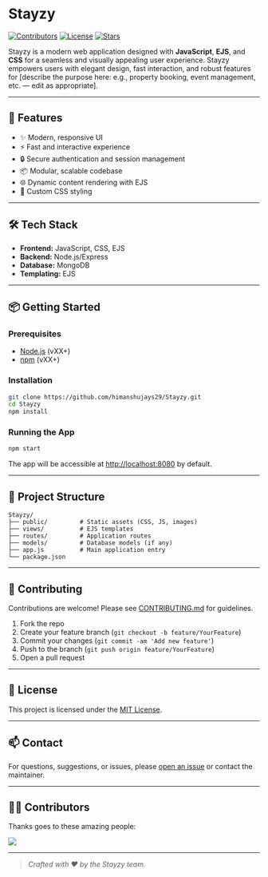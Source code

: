 # Stayzy

[![Contributors](https://img.shields.io/badge/contributors-2-blue?style=flat-square)](https://github.com/himanshujays29/Stayzy/graphs/contributors)
[![License](https://img.shields.io/github/license/himanshujays29/Stayzy?style=flat-square)](LICENSE)
[![Stars](https://img.shields.io/github/stars/himanshujays29/Stayzy?style=flat-square)](https://github.com/himanshujays29/Stayzy/stargazers)

Stayzy is a modern web application designed with **JavaScript**, **EJS**, and **CSS** for a seamless and visually appealing user experience. Stayzy empowers users with elegant design, fast interaction, and robust features for [describe the purpose here: e.g., property booking, event management, etc. — edit as appropriate].

---

## 🚀 Features

- ✨ Modern, responsive UI
- ⚡ Fast and interactive experience
- 🔒 Secure authentication and session management
- 📦 Modular, scalable codebase
- 🌐 Dynamic content rendering with EJS
- 🎨 Custom CSS styling

---

## 🛠️ Tech Stack

- **Frontend:** JavaScript, CSS, EJS
- **Backend:** Node.js/Express
- **Database:** MongoDB
- **Templating:** EJS

---

## 📦 Getting Started

### Prerequisites

- [Node.js](https://nodejs.org/) (vXX+)
- [npm](https://www.npmjs.com/) (vXX+)

### Installation

```bash
git clone https://github.com/himanshujays29/Stayzy.git
cd Stayzy
npm install
```

### Running the App

```bash
npm start
```

The app will be accessible at [http://localhost:8080](http://localhost:3000) by default.

---

## 📁 Project Structure

```
Stayzy/
├── public/         # Static assets (CSS, JS, images)
├── views/          # EJS templates
├── routes/         # Application routes
├── models/         # Database models (if any)
├── app.js          # Main application entry
└── package.json
```

---

## 🙌 Contributing

Contributions are welcome! Please see [CONTRIBUTING.md](CONTRIBUTING.md) for guidelines.

1. Fork the repo
2. Create your feature branch (`git checkout -b feature/YourFeature`)
3. Commit your changes (`git commit -am 'Add new feature'`)
4. Push to the branch (`git push origin feature/YourFeature`)
5. Open a pull request

---

## 📄 License

This project is licensed under the [MIT License](LICENSE).

---

## 📫 Contact

For questions, suggestions, or issues, please [open an issue](https://github.com/himanshujays29/Stayzy/issues) or contact the maintainer.

---

## 👩‍💻 Contributors

Thanks goes to these amazing people:

<a href="https://github.com/himanshujays29/Stayzy/graphs/contributors">
  <img src="https://contrib.rocks/image?repo=himanshujays29/Stayzy" />
</a>

---

> _Crafted with ❤️ by the Stayzy team._
